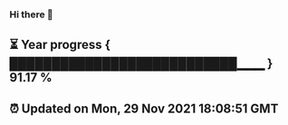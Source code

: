 ### Hi there 👋
⏳ Year progress { ███████████████████████████▁▁▁ } 91.17 %
---
⏰ Updated on Mon, 29 Nov 2021 18:08:51 GMT
---
